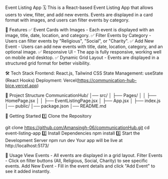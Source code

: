 Event Listing App 🗓️
This is a React-based Event Listing App that allows users to view, filter, and add new events. Events are displayed in a card format with images, and users can filter events by category.

🚀 Features
✅ Event Cards with Images - Each event is displayed with an image, title, date, location, and category.
✅ Filter Events by Category - Users can filter events by "Religious", "Social", or "Charity".
✅ Add New Event - Users can add new events with title, date, location, category, and an optional image.
✅ Responsive UI - The app is fully responsive, working well on mobile and desktop.
✅ Dynamic Grid Layout - Events are displayed in a structured grid format for better visibility.


🛠️ Tech Stack
Frontend: React.js, Tailwind CSS
State Management: useState (React Hooks)
Deployment: Vercel(https://communication-hub-bice.vercel.app)

📂 Project Structure
CommunicationHub/
│── src/
│   ├── Pages/
│   │   ├── HomePage.jsx
│   │   ├── EventListingPage.jsx
│   ├── App.jsx
│   ├── index.js
│── public/
│── package.json
│── README.md

🚀 Getting Started
1️⃣ Clone the Repository

git clone https://github.com/Amansingh-06/communicationHub.git
cd event-listing-app
2️⃣ Install Dependencies
npm install
3️⃣ Start the Development Server
npm run dev
Your app will be live at http://localhost:5173/

📜 Usage
View Events - All events are displayed in a grid layout.
Filter Events - Click on filter buttons (All, Religious, Social, Charity) to see specific events.
Add New Event - Fill in the event details and click "Add Event" to see it added instantly.
